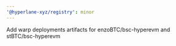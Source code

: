 ```yaml
---
'@hyperlane-xyz/registry': minor
---
```


Add warp deployments artifacts for enzoBTC/bsc-hyperevm and stBTC/bsc-hyperevm
